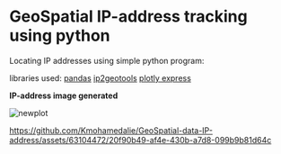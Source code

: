 # GeoSpatial IP-address tracking using python
Locating IP addresses using simple python program:

libraries used:
[pandas](pandas.org)
[ip2geotools](https://pypi.org/project/ip2geotools/)
[plotly express](https://pypi.org/project/plotly-express/)


**IP-address image generated**



![newplot](https://github.com/Kmohamedalie/GeoSpatial-data-IP-address/assets/63104472/02ba4bf9-ce7e-468c-a662-749e7cbbb0fd)


https://github.com/Kmohamedalie/GeoSpatial-data-IP-address/assets/63104472/20f90b49-af4e-430b-a7d8-099b9b81d64c

